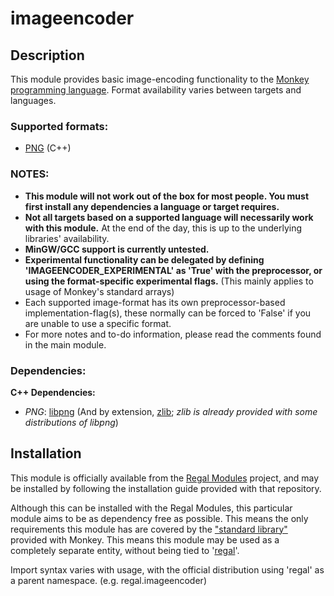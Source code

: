 # imageencoder

## Description
This module provides basic image-encoding functionality to the [Monkey programming language](https://github.com/blitz-research/monkey). Format availability varies between targets and languages.

### **Supported formats:**
* [PNG](http://en.wikipedia.org/wiki/Portable_Network_Graphics) (C++)

### **NOTES:**
* **This module will not work out of the box for most people. You must first install any dependencies a language or target requires.**
* **Not all targets based on a supported language will necessarily work with this module.** At the end of the day, this is up to the underlying libraries' availability.
* **MinGW/GCC support is currently untested.**
* **Experimental functionality can be delegated by defining 'IMAGEENCODER_EXPERIMENTAL' as 'True' with the preprocessor, or using the format-specific experimental flags.** (This mainly applies to usage of Monkey's standard arrays)
* Each supported image-format has its own preprocessor-based implementation-flag(s), these normally can be forced to 'False' if you are unable to use a specific format.
* For more notes and to-do information, please read the comments found in the main module.

### Dependencies:
**C++ Dependencies:**
* *PNG*: [libpng](http://www.libpng.org/pub/png/libpng.html) (And by extension, [zlib](http://www.zlib.net); *zlib is already provided with some distributions of libpng*)

## Installation
This module is officially available from the [Regal Modules](https://github.com/Regal-Internet-Brothers/regal-modules#regal-modules) project, and may be installed by following the installation guide provided with that repository.

Although this can be installed with the Regal Modules, this particular module aims to be as dependency free as possible. This means the only requirements this module has are covered by the ["standard library"](https://github.com/blitz-research/monkey/tree/develop/modules) provided with Monkey. This means this module may be used as a completely separate entity, without being tied to '[regal](https://github.com/Regal-Internet-Brothers/regal-modules)'.

Import syntax varies with usage, with the official distribution using 'regal' as a parent namespace. (e.g. regal.imageencoder)
